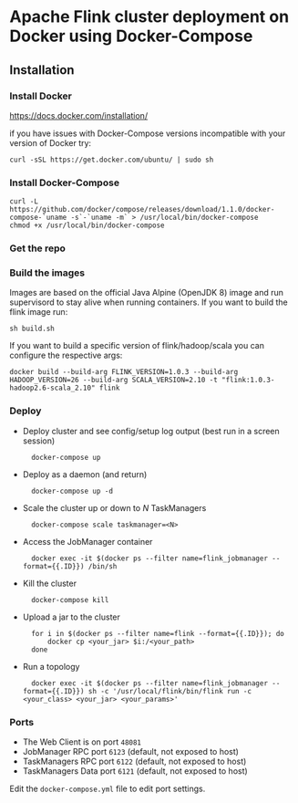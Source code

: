 # Apache Flink cluster deployment on Docker using Docker-Compose

## Installation
### Install Docker

https://docs.docker.com/installation/

if you have issues with Docker-Compose versions incompatible with your version
of Docker try:

    curl -sSL https://get.docker.com/ubuntu/ | sudo sh

### Install Docker-Compose

    curl -L https://github.com/docker/compose/releases/download/1.1.0/docker-compose-`uname -s`-`uname -m` > /usr/local/bin/docker-compose
    chmod +x /usr/local/bin/docker-compose

### Get the repo

### Build the images

Images are based on the official Java Alpine (OpenJDK 8) image and run
supervisord to stay alive when running containers. If you want to build the
flink image run:

    sh build.sh

If you want to build a specific version of flink/hadoop/scala you can configure
the respective args:

    docker build --build-arg FLINK_VERSION=1.0.3 --build-arg HADOOP_VERSION=26 --build-arg SCALA_VERSION=2.10 -t "flink:1.0.3-hadoop2.6-scala_2.10" flink

### Deploy

- Deploy cluster and see config/setup log output (best run in a screen session)

        docker-compose up

- Deploy as a daemon (and return)

        docker-compose up -d

- Scale the cluster up or down to *N* TaskManagers

        docker-compose scale taskmanager=<N>

- Access the JobManager container

        docker exec -it $(docker ps --filter name=flink_jobmanager --format={{.ID}}) /bin/sh

- Kill the cluster

        docker-compose kill

- Upload a jar to the cluster

        for i in $(docker ps --filter name=flink --format={{.ID}}); do
            docker cp <your_jar> $i:/<your_path>
        done

- Run a topology

        docker exec -it $(docker ps --filter name=flink_jobmanager --format={{.ID}}) sh -c '/usr/local/flink/bin/flink run -c <your_class> <your_jar> <your_params>'

### Ports

- The Web Client is on port `48081`
- JobManager RPC port `6123` (default, not exposed to host)
- TaskManagers RPC port `6122` (default, not exposed to host)
- TaskManagers Data port `6121` (default, not exposed to host)

Edit the `docker-compose.yml` file to edit port settings.

